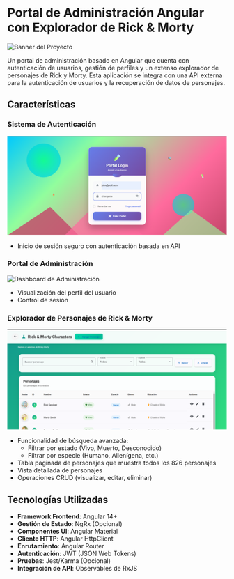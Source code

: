 # Portal de Administración Angular con Explorador de Rick & Morty

![Banner del Proyecto]([https://placehold.co/1920x500?text=Portal+de+Administraci%C3%B3n+Angular+con+Explorador+de+Rick+%26+Morty](https://github.com/naza2/Login_A/blob/bade628fb4319b69544ef968d0731e9d7ce59d86/Captura%20de%20pantalla%202025-07-18%20182714.png))

Un portal de administración basado en Angular que cuenta con autenticación de usuarios, gestión de perfiles y un extenso explorador de personajes de Rick y Morty. Esta aplicación se integra con una API externa para la autenticación de usuarios y la recuperación de datos de personajes.

## Características

### Sistema de Autenticación
![Pantalla de Login](https://github.com/naza2/Login_A/blob/bade628fb4319b69544ef968d0731e9d7ce59d86/Captura%20de%20pantalla%202025-07-18%20182608.png)
- Inicio de sesión seguro con autenticación basada en API

### Portal de Administración
![Dashboard de Administración](https://placehold.co/600x400?text=Dashboard+de+Administraci%C3%B3n)
- Visualización del perfil del usuario
- Control de sesión

### Explorador de Personajes de Rick & Morty
![Explorador de Personajes](https://github.com/naza2/Login_A/blob/bade628fb4319b69544ef968d0731e9d7ce59d86/Captura%20de%20pantalla%202025-07-18%20182949.png)
- Funcionalidad de búsqueda avanzada:
  - Filtrar por estado (Vivo, Muerto, Desconocido)
  - Filtrar por especie (Humano, Alienígena, etc.)
- Tabla paginada de personajes que muestra todos los 826 personajes
- Vista detallada de personajes
- Operaciones CRUD (visualizar, editar, eliminar)

## Tecnologías Utilizadas

- **Framework Frontend**: Angular 14+
- **Gestión de Estado**: NgRx (Opcional)
- **Componentes UI**: Angular Material
- **Cliente HTTP**: Angular HttpClient
- **Enrutamiento**: Angular Router
- **Autenticación**: JWT (JSON Web Tokens)
- **Pruebas**: Jest/Karma (Opcional)
- **Integración de API**: Observables de RxJS

